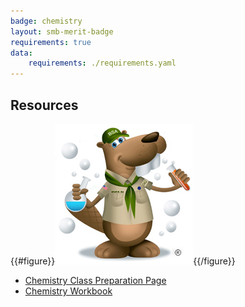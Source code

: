 ```yaml
---
badge: chemistry
layout: smb-merit-badge
requirements: true
data:
    requirements: ./requirements.yaml
---
```


## Resources

{{#figure}}<img src="chemistry-bucky.jpg" class="W(100%)" />{{/figure}}
* [Chemistry Class Preparation Page](chemistry-cpp.pdf)
* [Chemistry Workbook](chemistry-workbook.pdf)
